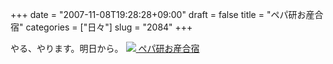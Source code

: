 +++
date = "2007-11-08T19:28:28+09:00"
draft = false
title = "ペパ研お産合宿"
categories = ["日々"]
slug = "2084"
+++

やる、やります。明日から。
<a href="http://www.paperboy.co.jp/next/osan/" target="_blank"><img src="http://www.paperboy.co.jp/next/osan/image/osan-banner.jpg">
ペパ研お産合宿</a>
